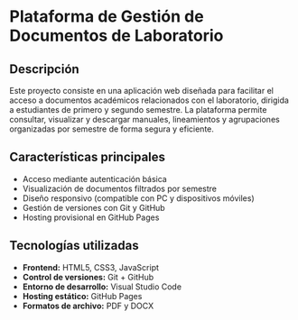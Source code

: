 # Plataforma de Gestión de Documentos de Laboratorio

## Descripción

Este proyecto consiste en una aplicación web diseñada para facilitar el acceso a documentos académicos relacionados con el laboratorio, dirigida a estudiantes de primero y segundo semestre. La plataforma permite consultar, visualizar y descargar manuales, lineamientos y agrupaciones organizadas por semestre de forma segura y eficiente.

## Características principales

- Acceso mediante autenticación básica
- Visualización de documentos filtrados por semestre
- Diseño responsivo (compatible con PC y dispositivos móviles)
- Gestión de versiones con Git y GitHub
- Hosting provisional en GitHub Pages
  
## Tecnologías utilizadas

- **Frontend:** HTML5, CSS3, JavaScript
- **Control de versiones:** Git + GitHub
- **Entorno de desarrollo:** Visual Studio Code
- **Hosting estático:** GitHub Pages
- **Formatos de archivo:** PDF y DOCX
